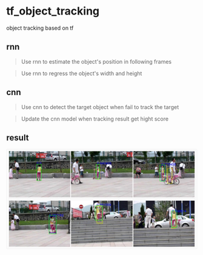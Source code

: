 # tf_object_tracking
object tracking based on tf

## rnn
>  Use rnn to estimate the object's position in following frames

>  Use rnn to regress the object's width and height

## cnn
>  Use cnn to detect the target object when fail to track the target

>  Update the cnn model when tracking result get hight score

## result
[![Watch the video](https://github.com/ggaoming/tf_object_tracking/blob/master/demo/00000001.jpg)](https://github.com/ggaoming/tf_object_tracking/blob/master/demo/vot2016_girl.avi)
